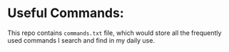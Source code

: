# Useful Commands:

This repo contains `commands.txt` file, which would store all the frequently used commands I search and find in my daily use.
